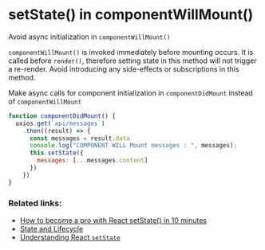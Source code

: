 # setState() in componentWillMount()
Avoid async initialization in ``componentWillMount()``

``componentWillMount()`` is invoked immediately before mounting occurs.
It is called before ``render()``, therefore setting state in this method will not trigger a re-render.
Avoid introducing any side-effects or subscriptions in this method.


Make async calls for component initialization in ``componentDidMount`` instead of ``componentWillMount``
```javascript
function componentDidMount() {
  axios.get(`api/messages`)
    .then((result) => {
      const messages = result.data
      console.log("COMPONENT WILL Mount messages : ", messages);
      this.setState({
        messages: [...messages.content]
      })
    })
}
```

### Related links:
- [How to become a pro with React setState() in 10 minutes](https://www.freecodecamp.org/news/get-pro-with-react-setstate-in-10-minutes-d38251d1c781/)
- [State and Lifecycle](https://reactjs.org/docs/state-and-lifecycle.html)
- [Understanding React `setState`](https://css-tricks.com/understanding-react-setstate/)
